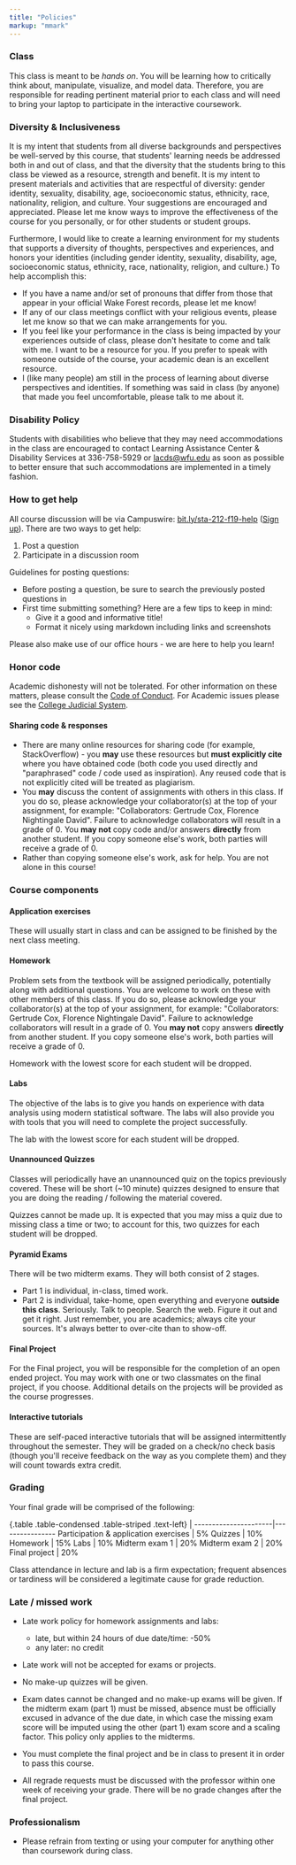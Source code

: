 ```yaml
---
title: "Policies"
markup: "mmark"
---
```


### Class

This class is meant to be _hands on_. You will be learning how to critically think about, manipulate, visualize, and model data. Therefore, you are responsible for reading pertinent material prior to each class and  will need to bring your laptop to participate in the interactive coursework.

### Diversity & Inclusiveness

It is my intent that students from all diverse backgrounds and perspectives be well-served by this course, that students' learning needs be addressed both in and out of class, and that the diversity that the students bring to this class be viewed as a resource, strength and benefit. It is my intent to present materials and activities that are respectful of diversity: gender identity, sexuality, disability, age, socioeconomic status, ethnicity, race, nationality, religion, and culture. Your suggestions are encouraged and appreciated. Please let me know ways to improve the effectiveness of the course for you personally, or for other students or student groups.

Furthermore, I would like to create a learning environment for my students that supports a diversity of thoughts, perspectives and experiences, and honors your identities (including gender identity, sexuality, disability, age, socioeconomic status, ethnicity, race, nationality, religion, and culture.) To help accomplish this:

- If you have a name and/or set of pronouns that differ from those that appear in your official Wake Forest records, please let me know!
- If any of our class meetings conflict with your religious events, please let me know so that we can make arrangements for you.
- If you feel like your performance in the class is being impacted by your experiences outside of class, please don't hesitate to come and talk with me. I want to be a resource for you. If you prefer to speak with someone outside of the course, your academic dean is an excellent resource. 
- I (like many people) am still in the process of learning about diverse perspectives and identities. If something was said in class (by anyone) that made you feel uncomfortable, please talk to me about it.

### Disability Policy

Students with disabilities who believe that they may need accommodations in the class are encouraged to contact Learning Assistance Center & Disability Services at 336-758-5929 or [lacds@wfu.edu](mailto:lacds@wfu.edu) as soon as possible to better ensure that such accommodations are implemented in a timely fashion. 

### How to get help

All course discussion will be via Campuswire: [bit.ly/sta-212-f19-help](https://bit.ly/sta-212-f19-discuss) ([Sign up](https://bit.ly/sta-212-f19-discuss-join)). There are two ways to get help:

1. Post a question
2. Participate in a discussion room

Guidelines for posting questions:

* Before posting a question, be sure to search the previously posted questions in
* First time submitting something? Here are a few tips to keep in mind:
  * Give it a good and informative title!
  * Format it nicely using markdown including links and screenshots
  
Please also make use of our office hours - we are here to help you learn! 

### Honor code

Academic dishonesty will not be tolerated. For other information on these matters, please consult the [Code of Conduct](https://studentconduct.wfu.edu/undergraduate-student-handbook/). For Academic issues please see the [College Judicial System](https://studentconduct.wfu.edu/the-judicial-council/).

#### Sharing code & responses

* There are many online resources for sharing code (for example, StackOverflow) - you **may** use these resources but **must explicitly cite** where you have obtained code (both code you used directly and "paraphrased" code / code used as inspiration). Any reused code that is not explicitly cited will be treated as plagiarism.
* You **may** discuss the content of assignments with others in this class. If you do so, please acknowledge your collaborator(s) at the top of your assignment, for example: "Collaborators: Gertrude Cox, Florence Nightingale David". Failure to acknowledge collaborators will result in a grade of 0. You **may not** copy code and/or answers **directly** from another student. If you copy someone else's work, both parties will receive a grade of 0.
* Rather than copying someone else's work, ask for help. You are not alone in this course!

### Course components

#### Application exercises

These will usually start in class and can be assigned to be finished by the next class meeting. 

#### Homework

Problem sets from the textbook will be assigned periodically, potentially along with additional questions. You are welcome to work on these with other members of this class. If you do so, please acknowledge your collaborator(s) at the top of your assignment, for example: "Collaborators: Gertrude Cox, Florence Nightingale David". Failure to acknowledge collaborators will result in a grade of 0. You **may not** copy answers **directly** from another student. If you copy someone else's work, both parties will receive a grade of 0.

Homework with the lowest score for each student will be dropped.

#### Labs

The objective of the labs is to give you hands on experience with data analysis using modern statistical software. The labs will also provide you with tools that you will need to complete the project successfully.

The lab with the lowest score for each student will be dropped.

#### Unannounced Quizzes

Classes will periodically have an unannounced quiz on the topics previously covered. These will be short (~10 minute) quizzes designed to ensure that you are doing the reading / following the material covered. 

Quizzes cannot be made up. It is expected that you may miss a quiz due to missing class a time or two; to account for this, two quizzes for each student will be dropped.

#### Pyramid Exams

There will be two midterm exams. They will both consist of 2 stages.

* Part 1 is individual, in-class, timed work.
* Part 2 is individual, take-home, open everything and everyone **outside this class**. Seriously. Talk to people. Search the web. Figure it out and get it right. Just remember, you are academics; always cite your sources. It's always better to over-cite than to show-off.

#### Final Project

For the Final project, you will be responsible for the completion of an open ended project. You may work with one or two classmates on the final project, if you choose. Additional details on the projects will be provided as the course progresses.

#### Interactive tutorials

These are self-paced interactive tutorials that will be assigned intermittently throughout the semester. They will be graded on a check/no check basis (though you'll receive feedback on the way as you complete them) and they will count towards extra credit.

### Grading

Your final grade will be comprised of the following:

{.table .table-condensed .table-striped .text-left}
 <span></span>        | <span></span>
----------------------|----------------
Participation & application exercises       | 5%
Quizzes               | 10%
Homework              | 15%
Labs                  | 10%
Midterm exam 1        | 20%
Midterm exam 2        | 20%
Final project         | 20%

Class attendance in lecture and lab is a firm expectation; frequent absences or tardiness will be considered a legitimate cause for grade reduction.

### Late / missed work

- Late work policy for homework assignments and labs:
    - late, but within 24 hours of due date/time: -50%
    - any later: no credit
    
- Late work will not be accepted for exams or projects.

- No make-up quizzes will be given.

- Exam dates cannot be changed and no make-up exams will be given. If the midterm exam (part 1) must be missed, absence must be officially excused in advance of the due date, in which case the missing exam score will be imputed using the other (part 1) exam score and a scaling factor. This policy only applies to the midterms.

- You must complete the final project and be in class to present it in order to pass this course.

- All regrade requests must be discussed with the professor within one week of receiving your grade. There will be no grade changes after the final project.

### Professionalism

- Please refrain from texting or using your computer for anything other than coursework during class.

